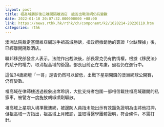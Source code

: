 ```yaml
---
layout: post
title: 祖高域勝訴後已離開隔離酒店　能否出戰澳網仍有變數
date: 2022-01-10 20:07:32.000000000 +08:00
link: https://news.rthk.hk/rthk/ch/component/k2/1628214-20220110.htm
categories: rthk
---
```


澳洲法院裁定塞爾維亞網球手祖高域勝訴，指政府撤銷他的簽證「欠缺理據」後，已經離開隔離酒店。

聯邦移民部發言人表示，法院作出裁決後，部長霍克仍有酌情權，根據《移民法》的賦予的權力，取消祖高域的簽證。部長目前正在考慮，過程仍在進行中。

這位34歲網壇「一哥」是否仍然可以留低，出戰下星期開鑼的澳洲網球公開賽，仍有變數。 

祖高域在律師樓透過視象出席聆訊，大批支持者包圍一部相信載住祖高域離開的私家車，被警方一度施放胡椒噴劑驅散。

祖高域上星期入境準戰澳網，被邊防人員指未能出示有效豁免證明為由將他扣押，但祖高域一方指出，祖高域上月確診，並取得醫學團體證明，符合條件，不需打針。

